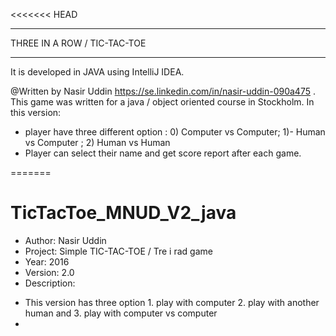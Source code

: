 <<<<<<< HEAD


****************************
THREE IN A ROW / TIC-TAC-TOE 
****************************

 It is developed in JAVA using IntelliJ IDEA.
 
@Written by Nasir Uddin https://se.linkedin.com/in/nasir-uddin-090a475 . This game was written for a java / object oriented course in Stockholm. In this version:
- player have three different option : 0) Computer vs Computer; 1)- Human vs Computer ; 2) Human vs Human
- Player can select their name and get score report after each game.

=======
# TicTacToe_MNUD_V2_java

 * Author:	Nasir Uddin
 * Project:	Simple TIC-TAC-TOE / Tre i rad game
 * Year: 2016
 * Version: 2.0
 * Description:
  - This version has three option 1. play with computer 2. play with another human and 3. play with computer vs computer
  - 
 
 


